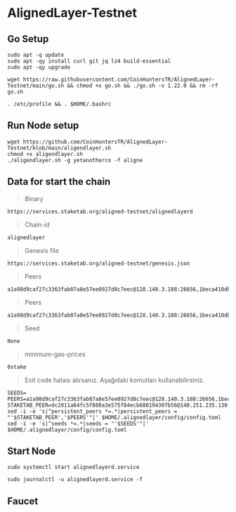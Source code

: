 # AlignedLayer-Testnet

## Go Setup
```
sudo apt -q update
sudo apt -qy install curl git jq lz4 build-essential
sudo apt -qy upgrade
```
```
wget https://raw.githubusercontent.com/CoinHuntersTR/AlignedLayer-Testnet/main/go.sh && chmod +x go.sh && ./go.sh -v 1.22.0 && rm -rf go.sh
```

```
. /etc/profile && . $HOME/.bashrc
```
## Run Node setup

```
wget https://github.com/CoinHuntersTR/AlignedLayer-Testnet/blob/main/aligendlayer.sh
chmod +x aligendlayer.sh
./aligendlayer.sh -g yetanotherco -f aligne
```
## Data for start the chain

> Binary

```
https://services.staketab.org/aligned-testnet/alignedlayerd
```

> Chain-id

```
alignedlayer
```

> Genesis file

```
https://services.staketab.org/aligned-testnet/genesis.json
```

> Peers

```
a1a98d9caf27c3363fab07a8e57ee0927d8c7eec@128.140.3.188:26656,1beca410dba8907a61552554b242b4200788201c@91.107.239.79:26656,f9000461b5f535f0c13a543898cc7ac1cd10f945@88.99.174.203:26656,ca2f644f3f47521ff8245f7a5183e9bbb762c09d@116.203.81.174:26656
```

> Peers

```
a1a98d9caf27c3363fab07a8e57ee0927d8c7eec@128.140.3.188:26656,1beca410dba8907a61552554b242b4200788201c@91.107.239.79:26656,f9000461b5f535f0c13a543898cc7ac1cd10f945@88.99.174.203:26656,ca2f644f3f47521ff8245f7a5183e9bbb762c09d@116.203.81.174:26656
```

> Seed

```
None
```

> minimum-gas-prices

```
0stake
```

> Exit code hatası alırsanız. Aşağıdaki komutları kullanabilirsiniz.

```
SEEDS=
PEERS=a1a98d9caf27c3363fab07a8e57ee0927d8c7eec@128.140.3.188:26656,1beca410dba8907a61552554b242b4200788201c@91.107.239.79:26656,f9000461b5f535f0c13a543898cc7ac1cd10f945@88.99.174.203:26656,ca2f644f3f47521ff8245f7a5183e9bbb762c09d@116.203.81.174:26656
STAKETAB_PEER=dc2011a64fc5f888a3e575f84ecb680194307b56@148.251.235.130:20656
sed -i -e 's|^persistent_peers *=.*|persistent_peers = "'$STAKETAB_PEER','$PEERS'"|' $HOME/.alignedlayer/config/config.toml
sed -i -e 's|^seeds *=.*|seeds = "'$SEEDS'"|' $HOME/.alignedlayer/config/config.toml
```

## Start Node

```
sudo systemctl start alignedlayerd.service
```
```
sudo journalctl -u alignedlayerd.service -f
```
## Faucet
